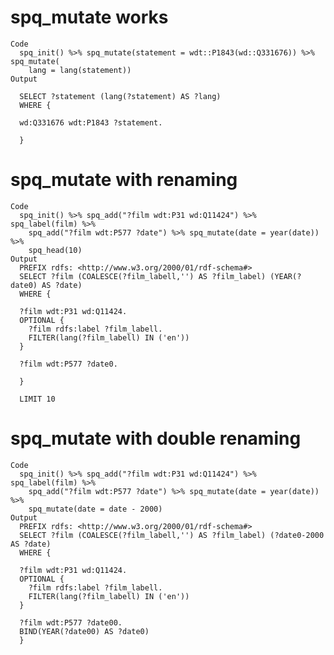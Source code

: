 # spq_mutate works

    Code
      spq_init() %>% spq_mutate(statement = wdt::P1843(wd::Q331676)) %>% spq_mutate(
        lang = lang(statement))
    Output
      
      SELECT ?statement (lang(?statement) AS ?lang)
      WHERE {
      
      wd:Q331676 wdt:P1843 ?statement.
      
      }
      

# spq_mutate with renaming

    Code
      spq_init() %>% spq_add("?film wdt:P31 wd:Q11424") %>% spq_label(film) %>%
        spq_add("?film wdt:P577 ?date") %>% spq_mutate(date = year(date)) %>%
        spq_head(10)
    Output
      PREFIX rdfs: <http://www.w3.org/2000/01/rdf-schema#>
      SELECT ?film (COALESCE(?film_labell,'') AS ?film_label) (YEAR(?date0) AS ?date)
      WHERE {
      
      ?film wdt:P31 wd:Q11424.
      OPTIONAL {
      	?film rdfs:label ?film_labell.
      	FILTER(lang(?film_labell) IN ('en'))
      }
      
      ?film wdt:P577 ?date0.
      
      }
      
      LIMIT 10

# spq_mutate with double renaming

    Code
      spq_init() %>% spq_add("?film wdt:P31 wd:Q11424") %>% spq_label(film) %>%
        spq_add("?film wdt:P577 ?date") %>% spq_mutate(date = year(date)) %>%
        spq_mutate(date = date - 2000)
    Output
      PREFIX rdfs: <http://www.w3.org/2000/01/rdf-schema#>
      SELECT ?film (COALESCE(?film_labell,'') AS ?film_label) (?date0-2000 AS ?date)
      WHERE {
      
      ?film wdt:P31 wd:Q11424.
      OPTIONAL {
      	?film rdfs:label ?film_labell.
      	FILTER(lang(?film_labell) IN ('en'))
      }
      
      ?film wdt:P577 ?date00.
      BIND(YEAR(?date00) AS ?date0)
      }
      

